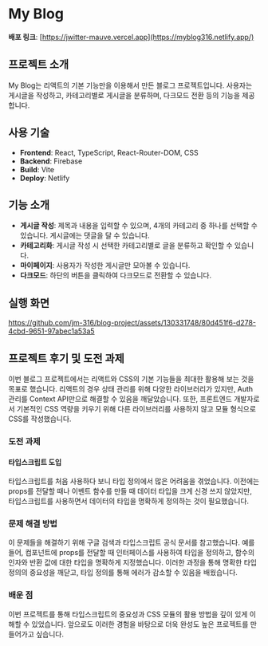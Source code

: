 # My Blog

**배포 링크**: [https://jwitter-mauve.vercel.app](https://myblog316.netlify.app/)

## 프로젝트 소개
My Blog는 리액트의 기본 기능만을 이용해서 만든 블로그 프로젝트입니다. 사용자는 게시글을 작성하고, 카테고리별로 게시글을 분류하며, 다크모드 전환 등의 기능을 제공합니다.

## 사용 기술
- **Frontend**: React, TypeScript, React-Router-DOM, CSS
- **Backend**: Firebase
- **Build**: Vite
- **Deploy**: Netlify

## 기능 소개
- **게시글 작성**: 제목과 내용을 입력할 수 있으며, 4개의 카테고리 중 하나를 선택할 수 있습니다. 게시글에는 댓글을 달 수 있습니다.
- **카테고리화**: 게시글 작성 시 선택한 카테고리별로 글을 분류하고 확인할 수 있습니다.
- **마이페이지**: 사용자가 작성한 게시글만 모아볼 수 있습니다.
- **다크모드**: 하단의 버튼을 클릭하여 다크모드로 전환할 수 있습니다.

## 실행 화면
  https://github.com/jm-316/blog-project/assets/130331748/80d451f6-d278-4cbd-9651-97abec1a53a5

## 프로젝트 후기 및 도전 과제

이번 블로그 프로젝트에서는 리액트와 CSS의 기본 기능들을 최대한 활용해 보는 것을 목표로 했습니다. 리액트의 경우 상태 관리를 위해 다양한 라이브러리가 있지만, Auth 관리를 Context API만으로 해결할 수 있음을 깨달았습니다. 또한, 프론트엔드 개발자로서 기본적인 CSS 역량을 키우기 위해 다른 라이브러리를 사용하지 않고 모듈 형식으로 CSS를 작성했습니다.

### 도전 과제

#### 타입스크립트 도입
타입스크립트를 처음 사용하다 보니 타입 정의에서 많은 어려움을 겪었습니다. 이전에는 props를 전달할 때나 이벤트 함수를 만들 때 데이터 타입을 크게 신경 쓰지 않았지만, 타입스크립트를 사용하면서 데이터의 타입을 명확하게 정의하는 것이 필요했습니다.

### 문제 해결 방법
이 문제들을 해결하기 위해 구글 검색과 타입스크립트 공식 문서를 참고했습니다. 예를 들어, 컴포넌트에 props를 전달할 때 인터페이스를 사용하여 타입을 정의하고, 함수의 인자와 반환 값에 대한 타입을 명확하게 지정했습니다. 이러한 과정을 통해 명확한 타입 정의의 중요성을 깨닫고, 타입 정의를 통해 에러가 감소할 수 있음을 배웠습니다.

### 배운 점
이번 프로젝트를 통해 타입스크립트의 중요성과 CSS 모듈의 활용 방법을 깊이 있게 이해할 수 있었습니다. 앞으로도 이러한 경험을 바탕으로 더욱 완성도 높은 프로젝트를 만들어가고 싶습니다.

